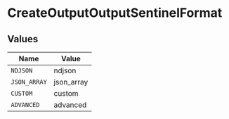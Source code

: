 # CreateOutputOutputSentinelFormat


## Values

| Name         | Value        |
| ------------ | ------------ |
| `NDJSON`     | ndjson       |
| `JSON_ARRAY` | json_array   |
| `CUSTOM`     | custom       |
| `ADVANCED`   | advanced     |